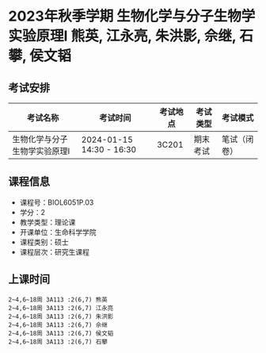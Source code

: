 # 2023年秋季学期 生物化学与分子生物学实验原理I 熊英, 江永亮, 朱洪影, 佘继, 石攀, 侯文韬




## 考试安排

| 考试名称 | 考试时间 | 考试地点 | 考试类型 | 考试模式 |
| -------- | -------- | -------- | -------- | -------- |
| 生物化学与分子生物学实验原理I | 2024-01-15 14:30 - 16:30 | 3C201 | 期末考试 | 笔试（闭卷） |





## 课程信息

- 课程号：BIOL6051P.03
- 学分：2
- 教学类型：理论课
- 开课单位：生命科学学院
- 课程类别：硕士
- 课程层次：研究生课程

## 上课时间

```
2~4,6~18周 3A113 :2(6,7) 熊英
2~4,6~18周 3A113 :2(6,7) 江永亮
2~4,6~18周 3A113 :2(6,7) 朱洪影
2~4,6~18周 3A113 :2(6,7) 佘继
2~4,6~18周 3A113 :2(6,7) 侯文韬
2~4,6~18周 3A113 :2(6,7) 石攀
```

